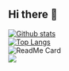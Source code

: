 ## Hi there 👋

<!--
**Lonzoyoshi/Lonzoyoshi** is a ✨ _special_ ✨ repository because its `README.md` (this file) appears on your GitHub profile.

Here are some ideas to get you started:

- 🔭 I’m currently working on ...
- 🌱 I’m currently learning ...
- 👯 I’m looking to collaborate on ...
- 🤔 I’m looking for help with ...
- 💬 Ask me about ...
- 📫 How to reach me: ...
- 😄 Pronouns: ...
- ⚡ Fun fact: ...
-->
[![Github stats](https://github-readme-stats.vercel.app/api?username=Lonzoyoshi&show_icons=true&include_all_commits=true)](https://github.com/Lonzoyoshi/github-readme-stats)  
[![Top Langs](https://github-readme-stats.vercel.app/api/top-langs/?username=Lonzoyoshi&layout=compact)](https://github.com/Lonzoyoshi/github-readme-stats)  
![ReadMe Card](https://github-readme-stats.vercel.app/api/pin/?username=Lonzoyoshi&repo=Lonzoyoshi)  
<img align="center" src="https://skillicons.dev/icons?i=c,cpp,python,java,ae&theme=light" />
